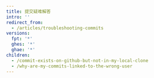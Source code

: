 ```yaml
---
title: 提交疑难解答
intro: ''
redirect_from:
  - /articles/troubleshooting-commits
versions:
  fpt: '*'
  ghes: '*'
  ghae: '*'
children:
  - /commit-exists-on-github-but-not-in-my-local-clone
  - /why-are-my-commits-linked-to-the-wrong-user
---
```


